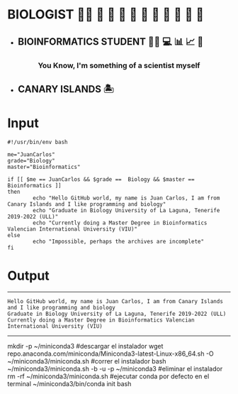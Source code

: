 # **BIOLOGIST** :man_scientist: :lab_coat: :microscope: :petri_dish: :test_tube: :mouse2: :hiking_boot: :ant: :hibiscus: :seedling: :mushroom:

* ## **BIOINFORMATICS STUDENT** :man_technologist: :computer: :bar_chart: :chart_with_upwards_trend: :dna:

### <p align="center">You Know, I'm something of a scientist myself</p> 

* ## **CANARY ISLANDS** :desert_island:

# Input
```
#!/usr/bin/env bash

me="JuanCarlos"
grade="Biology"
master="Bioinformatics"

if [[ $me == JuanCarlos && $grade ==  Biology && $master == Bioinformatics ]]
then
        echo "Hello GitHub world, my name is Juan Carlos, I am from Canary Islands and I like programming and biology"
        echo "Graduate in Biology University of La Laguna, Tenerife 2019-2022 (ULL)"
        echo "Currently doing a Master Degree in Bioinformatics Valencian International University (VIU)"
else
        echo "Impossible, perhaps the archives are incomplete"
fi

```

# Output

---

```
Hello GitHub world, my name is Juan Carlos, I am from Canary Islands and I like programming and biology
Graduate in Biology University of La Laguna, Tenerife 2019-2022 (ULL)
Currently doing a Master Degree in Bioinformatics Valencian International University (VIU)
```

---

mkdir -p ~/miniconda3
#descargar el instalador
wget repo.anaconda.com/miniconda/Miniconda3-latest-Linux-x86_64.sh -O
~/miniconda3/miniconda.sh
#correr el instalador
bash ~/miniconda3/miniconda.sh -b -u -p ~/miniconda3
#eliminar el instalador
rm -rf ~/miniconda3/miniconda.sh
#ejecutar conda por defecto en el terminal
~/miniconda3/bin/conda init bash
